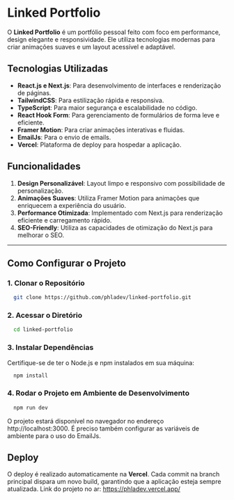 **Linked Portfolio**
====================

O **Linked Portfolio** é um portfólio pessoal feito com foco em performance, design elegante e responsividade. Ele utiliza tecnologias modernas para criar animações suaves e um layout acessível e adaptável.

**Tecnologias Utilizadas**
--------------------------

-   **React.js e Next.js**: Para desenvolvimento de interfaces e renderização de páginas.
-   **TailwindCSS**: Para estilização rápida e responsiva.
-   **TypeScript**: Para maior segurança e escalabilidade no código.
-   **React Hook Form**: Para gerenciamento de formulários de forma leve e eficiente.
-   **Framer Motion**: Para criar animações interativas e fluidas.
-   **EmailJs**: Para o envio de emails.
-   **Vercel**: Plataforma de deploy para hospedar a aplicação.

**Funcionalidades**
-------------------

1.  **Design Personalizável**: Layout limpo e responsivo com possibilidade de personalização.
2.  **Animações Suaves**: Utiliza Framer Motion para animações que enriquecem a experiência do usuário.
3.  **Performance Otimizada**: Implementado com Next.js para renderização eficiente e carregamento rápido.
4.  **SEO-Friendly**: Utiliza as capacidades de otimização do Next.js para melhorar o SEO.

* * * * *

**Como Configurar o Projeto**
-----------------------------

### **1\. Clonar o Repositório**
``` bash
  git clone https://github.com/phladev/linked-portfolio.git
```
### **2\. Acessar o Diretório**
``` bash
  cd linked-portfolio
```

### **3\. Instalar Dependências**
Certifique-se de ter o Node.js e npm instalados em sua máquina:
``` bash
  npm install
```

### **4\. Rodar o Projeto em Ambiente de Desenvolvimento**
``` bash
  npm run dev
```
O projeto estará disponível no navegador no endereço http://localhost:3000. É preciso também configurar as variáveis de ambiente para o uso do EmailJs.

**Deploy**
----------

O deploy é realizado automaticamente na **Vercel**. Cada commit na branch principal dispara um novo build, garantindo que a aplicação esteja sempre atualizada. Link do projeto no ar: https://phladev.vercel.app/
